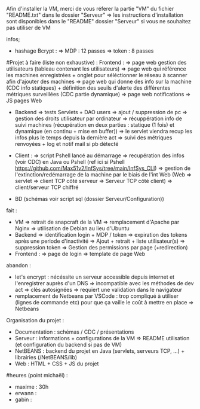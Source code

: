 Afin d'installer la VM, merci de vous réferer la partie "VM" du fichier "README.txt" dans le dossier "Serveur"
=> les instructions d'installation sont disponibles dans le "README" dossier "Serveur" si vous ne souhaitez pas utiliser de VM


infos;
- hashage Bcrypt :
    => MDP : 12 passes
    => token : 8 passes

#Projet
à faire (liste non exhaustive) :
Frontend :
  => page web gestion des utilisateurs (tableau contenant les utilisateurs)
  => page web qui référence les machines enregistrées + onglet pour séléctionner le réseau à scanner afin d'ajouter des machines
  => page web qui donne des info sur la machine (CDC info statiques) + définition des seuils d'alerte des différentes métriques surveillées (CDC partie dynamique)
  => page web notifications
  => JS pages Web
  
- Backend
  => tests Servlets + DAO users
  => ajout / suppression de pc
  => gestion des droits utilisateur par ordinateur
  => récuppération info de suivi machines (récupération en deux parties : statique (1 fois) et dynamique (en continu + mise en buffer))
      => le servlet viendra recup les infos plus le temps depuis la dernière act
  => suivi des métriques renvoyées + log et notif mail si pb détecté
  
- Client :
  => script Pshell lancé au démarrage
  => recupération des infos (voir CDC) en Java ou Pshell (ref ici si Pshell https://github.com/Max51v2/InfSys/tree/main/InfSys_CLI)
  => gestion de l'extinction/redémarrage de la machine par le biais de l'int Web (Web => servlet => client TCP côté serveur => Serveur TCP côté client)
  => client/serveur TCP chiffré
  
- BD (schémas voir script sql (dossier Serveur/Configuration))



fait :
- VM
    => retrait de snapcraft de la VM
    => remplacement d'Apache par Nginx
    => utilisation de Debian au lieu d'Ubuntu
- Backend
    => identification login + MDP / token
    => expiration des tokens après une periode d'inactivité
    => Ajout + retrait + liste utilisateur(s)
    => suppression token
    => Gestion des permissions par page (+redirection)
- Frontend :
    => page de login
    => template de page Web



abandon :
- let's encrypt : nécéssite un serveur accessible depuis internet et l'enregistrer auprès d'un DNS => incompatible avec les méthodes de dev act
    => clés autosignées => requiert une validation dans le navigateur
- remplacement de Netbeans par VSCode : trop compliqué à utiliser (lignes de commande etc) pour que ça vaille le coût à mettre en place
    => Netbeans



Organisation du projet :
- Documentation : schémas / CDC / présentations
- Serveur : informations + configurations de la VM
    => README utilisation (et configuration du backend si pas de VM)
- NetBEANS : backend du projet en Java (servlets, serveurs TCP, ...) + librairies (/NetBEANS/lib)
- Web : HTML + CSS + JS du projet


#heures (point michaël) :
- maxime : 30h
- erwann :
- gabin :
